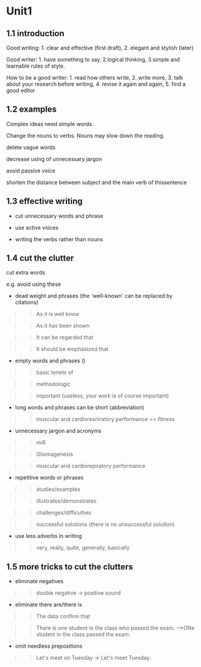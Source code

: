 # Unit1

## 1.1 introduction

Good writing: 1. clear and effective (first draft), 2. elegant and stylish (later)

Good writer: 1. have something to say, 2.logical thinking, 3.simple and learnable rules of style.

How to be a good writer: 1. read how others write, 2. write more, 3. talk about your research before writing, 4. revise it again and again, 5. find a good editor


## 1.2 examples

Complex ideas need simple words.

Change the nouns to verbs. Nouns may slow down the reading. 

delete vague words

decrease using of unnecessary jargon

avoid passive voice

shorten the distance between subject and the main verb of thissentence

## 1.3 effective writing

- cut unnecessary words and phrase

- use active voices

- writing the verbs rather than nouns

## 1.4 cut the clutter

cut extra words

e.g. avoid using these

- dead weight and phrases (the 'well-known' can be replaced by citations)

>> As it is well know

>> As it has been shown

>> It can be regarded that

>> It should be emphasized that

- empty words and phrases ()

>> basic tenets of

>> methodologic

>> important (useless, your work is of course important)

- long words and phrases can be short (abbreviation)

>> muscular and cardioresniratory performance == fitness

- unnecessary jargon and acronyms

>> miR

>> Gliomagenesis

>> muscular and cardiorepiratory performance

- repetitive words or phrases

>> studies/examples

>> illustrates/demonstrates

>> challenges/difficulties

>> successful solutions (there is no unsuccessful solution)

- use less adverbs in writing

>> very, really, quite, generally, basically

## 1.5 more tricks to cut the clutters

- eliminate negatives

>> double negative -> positive sound

- eliminate there are/there is

>> The data confirm that 

>> There is one student in the class who passed the exam. -->ONe student in the class passed the exam.

- omit needless prepositions

>> Let's meet on Tuesday -> Let's meet Tuesday.
